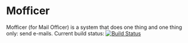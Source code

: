 # Mofficer

Mofficer (for Mail Officer) is a system that does one thing and one thing only: send e-mails.
Current build status: [![Build Status](https://travis-ci.org/granpanda/mofficer.svg?branch=master)](https://travis-ci.org/granpanda/mofficer)
